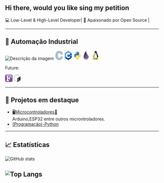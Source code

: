 ## Hi there, would you like sing my petition 


💻 Low-Level & High-Level Developer| 🚀 Apaixonado por Open Source | 

---

## 🚀 Automação Industrial

<p align="left">
  <img src="https://user-images.githubusercontent.com/5421823/62779159-4cf76880-baaa-11e9-8318-e20a1aaa913a.png" alt="Descrição da imagem" width="34"/>  
  <img src="https://raw.githubusercontent.com/devicons/devicon/master/icons/c/c-original.svg" alt="C" width="26" height="30"/>
  <img src="https://raw.githubusercontent.com/devicons/devicon/master/icons/cplusplus/cplusplus-original.svg" alt="C++" width="26" height="30"/>
  <img src="https://raw.githubusercontent.com/devicons/devicon/master/icons/python/python-original.svg" alt="Python" width="26" height="30"/>
  <img src="https://raw.githubusercontent.com/devicons/devicon/master/icons/elixir/elixir-original.svg" alt="Elixir" width="26" height="30"/>
  <img src="https://raw.githubusercontent.com/devicons/devicon/master/icons/linux/linux-original.svg" alt="Linux" width="26" height="30"/>
</p>

Future:
<p align="left">
  <img src="https://raw.githubusercontent.com/devicons/devicon/master/icons/fortran/fortran-original.svg" alt="Fortran" width="24" height="24"/>
  <img src="https://raw.githubusercontent.com/devicons/devicon/master/icons/bash/bash-original.svg" alt="Terminal" width="24" height="24"/>
</p>


---

## 📌 Projetos em destaque
- [🖥️Microcontroladores🤖](https://github.com/Lunixz02/-Automacao--01-Arduino)  
  Arduino,ESP32 entre outros microntroladores. 
- [(Programação)-Python](https://github.com/Lunixz02/Programacao-Pyhton/tree/main)  
  


---

## 📈 Estatísticas
![GitHub stats](https://github-readme-stats.vercel.app/api?username=seunome&show_icons=true&theme=radical)

![Top Langs](https://github-readme-stats.vercel.app/api/top-langs/?username=SEUNOME&layout=compact&theme=radical)
---

